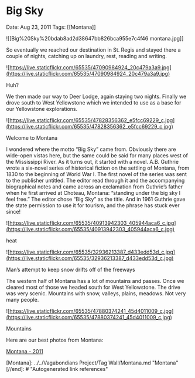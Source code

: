 # Big Sky

Date: Aug 23, 2011
Tags: [[Montana]]

![[Big%20Sky%20bdab8ad2d38647bb826bca955e7c4f46 montana.jpg]]

So eventually we reached our destination in St. Regis and stayed there a couple of nights, catching up on laundry, rest, reading and writing.

![https://live.staticflickr.com/65535/47090984924_20c479a3a9.jpg](https://live.staticflickr.com/65535/47090984924_20c479a3a9.jpg)

Huh?

We then made our way to Deer Lodge, again staying two nights. Finally we drove south to West Yellowstone which we intended to use as a base for our Yellowstone explorations.

![https://live.staticflickr.com/65535/47828356362_e5fcc69229_c.jpg](https://live.staticflickr.com/65535/47828356362_e5fcc69229_c.jpg)

Welcome to Montana

I wondered where the motto “Big Sky” came from. Obviously there are wide-open vistas here, but the same could be said for many places west of the Mississippi River. As it turns out, it started with a novel. A.B. Guthrie wrote a six-novel series of historical fiction on the settling of Montana, from 1830 to the beginning of World War I. The first novel of the series was sent to the publisher untitled. The editor read through it and the accompanying biographical notes and came across an exclamation from Guthrie’s father when he first arrived at Choteau, Montana: “standing under the big sky I feel free.” The editor chose “Big Sky” as the title. And in 1961 Guthrie gave the state permission to use it for tourism, and the phrase has stuck ever since!

![https://live.staticflickr.com/65535/40913942303_405944aca6_c.jpg](https://live.staticflickr.com/65535/40913942303_405944aca6_c.jpg)

heat

![https://live.staticflickr.com/65535/32936213387_d433edd53d_c.jpg](https://live.staticflickr.com/65535/32936213387_d433edd53d_c.jpg)

Man’s attempt to keep snow drifts off of the freeways

The western half of Montana has a lot of mountains and passes. Once we cleared most of those we headed south for West Yellowstone. The drive was very scenic. Mountains with snow, valleys, plains, meadows. Not very many people.

![https://live.staticflickr.com/65535/47880374241_45d4011009_c.jpg](https://live.staticflickr.com/65535/47880374241_45d4011009_c.jpg)

Mountains

Here are our best photos from Montana:

[Montana - 2011](https://www.flickr.com/gp/vagabondians/Qy904k)

[//begin]: # "Autogenerated link references for markdown compatibility"
[Montana]: ../../Vagabondians Project/Tag Wall/Montana.md "Montana"
[//end]: # "Autogenerated link references"